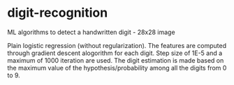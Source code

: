 # digit-recognition
ML algorithms to detect a handwritten digit - 28x28 image

Plain logistic regression (without regularization). The features are computed through gradient descent alogorithm for each digit. Step size of 1E-5 and a maximum of 1000 iteration are used. The digit estimation is made based on the maximum value of the hypothesis/probability among all the digits from 0 to 9. 
